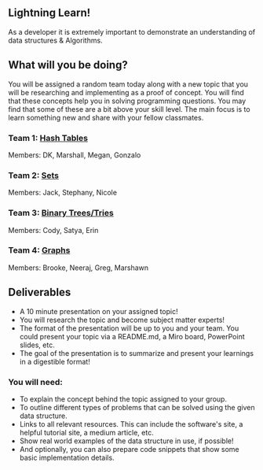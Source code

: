 ## Lightning Learn!
As a developer it is extremely important to demonstrate an understanding of data structures & Algorithms.

## What will you be doing?
You will be assigned a random team today along with a new topic that you will be researching and implementing as a proof of concept. You will find that these concepts help you in solving programming questions. You may find that some of these are a bit above your skill level.  The main focus is to learn something new and share with your fellow classmates.

<!--  
### Team 1: [Stacks and Queues](https://git.generalassemb.ly/SF-SEI/Stacks-and-Queues)
  Members: 
### Team 2: [Linked List](https://git.generalassemb.ly/SF-SEI/Linked-Lists)
  Members: 
-->

### Team 1: [Hash Tables](https://github.com/SEIR-7-06/Hash-Tables)
  Members: DK, Marshall, Megan, Gonzalo
### Team 2: [Sets](https://github.com/SEIR-7-06/Sets)
  Members: Jack, Stephany, Nicole
### Team 3: [Binary Trees/Tries](https://github.com/SEIR-7-06/Binary-Trees-Tries)
  Members: Cody, Satya, Erin
### Team 4: [Graphs](https://github.com/SEIR-7-06/Graphs)
  Members: Brooke, Neeraj, Greg, Marshawn
  
## Deliverables
  - A 10 minute presentation on your assigned topic!
  - You will research the topic and become subject matter experts!
  - The format of the presentation will be up to you and your team. You could present your topic via a README.md, a Miro board, PowerPoint slides, etc.
  - The goal of the presentation is to summarize and present your learnings in a digestible format! 
  
### You will need:
  - To explain the concept behind the topic assigned to your group.
  - To outline different types of problems that can be solved using the given data structure. 
  - Links to all relevant resources. This can include the software's site, a helpful tutorial site, a medium article, etc.
  - Show real world examples of the data structure in use, if possible!
  - And optionally, you can also prepare code snippets that show some basic implementation details.
